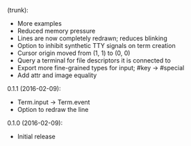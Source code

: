 (trunk):
* More examples
* Reduced memory pressure
* Lines are now completely redrawn; reduces blinking
* Option to inhibit synthetic TTY signals on term creation
* Cursor origin moved from (1, 1) to (0, 0)
* Query a terminal for file descriptors it is connected to
* Export more fine-grained types for input; #key -> #special
* Add attr and image equality

0.1.1 (2016-02-09):
* Term.input -> Term.event
* Option to redraw the line

0.1.0 (2016-02-09):
* Initial release
